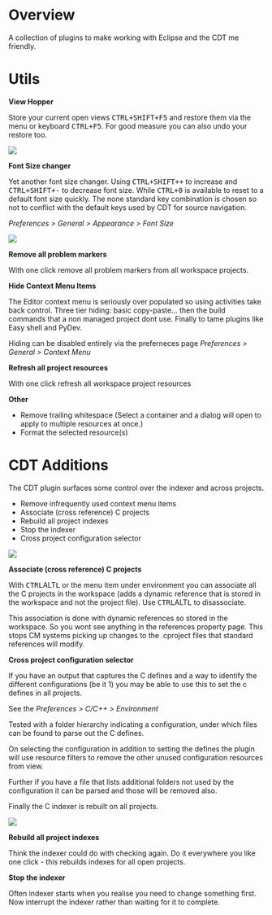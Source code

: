 Overview
===============

A collection of plugins to make working with Eclipse and the CDT me friendly.


Utils
==

**View Hopper**

Store your current open views <kbd>CTRL+SHIFT+F5</kbd> and restore them via the menu or keyboard <kbd>CTRL+F5</kbd>. For good measure you can also undo your restore too.

![](https://raw.github.com/ovinn/eclipse-plugins/master/com.vinn.feature.utils/images/view_hopper.png)


**Font Size changer**

Yet another font size changer. Using <kbd>CTRL+SHIFT++</kbd> to increase and <kbd>CTRL+SHIFT+-</kbd> to decrease font size. While <kbd>CTRL+0</kbd> is available to reset to a default font size quickly. The none standard key combination is chosen so not to conflict with the default keys used by CDT for source navigation.


*Preferences > General > Appearance > Font Size*


![](https://raw.github.com/ovinn/eclipse-plugins/master/com.vinn.feature.utils/images/tools.png)


**Remove all problem markers**

With one click remove all problem markers from all workspace projects.

**Hide Context Menu Items**

The Editor context menu is seriously over populated so using activities take back control. Three tier hiding: basic copy-paste... then the build commands that a non managed project dont use. Finally to tame plugins like Easy shell and PyDev.

Hiding can be disabled entirely via the preferneces page *Preferences > General > Context Menu*


**Refresh all project resources**

With one click refresh all workspace project resources


**Other**

* Remove trailing whitespace (Select a container and a dialog will open to apply to multiple resources at once.)
* Format the selected resource(s)


CDT Additions
==

The CDT plugin surfaces some control over the indexer and across projects. 

* Remove infrequently used context menu items
* Associate (cross reference) C projects
* Rebuild all project indexes
* Stop the indexer
* Cross project configuration selector


![](https://raw.github.com/ovinn/eclipse-plugins/master/com.vinn.feature.cdt/images/environment.png)


**Associate (cross reference) C projects**

With <kbd>CTRL</kbd>ALT<kbd>L</kbd> or the menu item under environment you can associate all the C projects in the workspace (adds a dynamic reference that is stored in the workspace and not the project file). Use <kbd>CTRL</kbd>ALT<kbd>L</kbd> to disassociate.

This association is done with dynamic references so stored in the workspace. So you wont see anything in the references property page. This stops CM systems picking up changes to the .cproject files that standard references will modify.


**Cross project configuration selector**

If you have an output that captures the C defines and a way to identify the 
different configurations (be it 1) you may be able to use this to set the c
defines in all projects.

See the *Preferences > C/C++ > Environment*

Tested with a folder hierarchy indicating a configuration, under which files
can be found to parse out the C defines.

On selecting the configuration in addition to setting the defines the plugin
will use resource filters to remove the other unused configuration resources from view.

Further if you have a file that lists additional folders not used by the configuration
it can be parsed and those will be removed also.

Finally the C indexer is rebuilt on all projects.

![](https://raw.github.com/ovinn/eclipse-plugins/master/com.vinn.feature.cdt/images/environment_indicator.png)


**Rebuild all project indexes**

Think the indexer could do with checking again. Do it everywhere you like one click - this rebuilds indexes for all open projects.

**Stop the indexer**

Often indexer starts when you realise you need to change something first. Now interrupt the indexer rather than waiting for it to complete.

